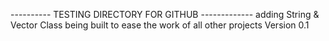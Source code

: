  ---------- TESTING DIRECTORY FOR GITHUB -------------
 adding String & Vector Class
 being built to ease the work of all other projects
 Version 0.1
 